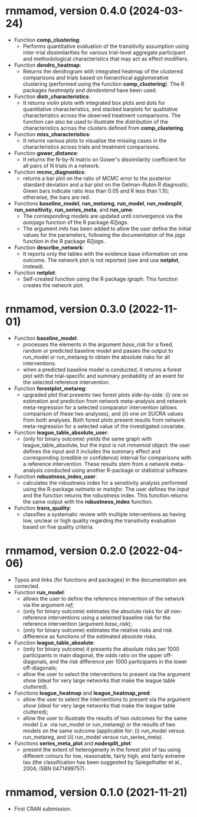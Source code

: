 # rnmamod, version 0.4.0 (2024-03-24)

 * Function __comp_clustering__: 
   - Performs quantitative evaluation of the transitivity assumption using
   inter-trial dissimilarities for various trial-level aggregate participant 
   and methodological characteristics that may act as effect modifiers. 
 * Function __dendro_heatmap__:  
   - Returns the dendrogram with integrated heatmap of the clustered comparisons 
   and trials based on hierarchical agglomerative clustering (performed using 
   the function __comp_clustering__). The R packages _heatmaply_ and 
   _dendextend_ have been used.
 * Function __distr_characteristics__:  
   - It returns violin plots with integrated box plots and dots for quantitative 
   characteristics, and stacked barplots for qualitative characteristics across
   the observed treatment comparisons. The function can also be used to 
   illustrate the distribution of the characteristics across the clusters 
   defined from __comp_clustering__.
 * Function __miss_characteristics__:  
   - It returns various plots to visualise the missing cases in the 
   characteristics across trials and treatment comparisons.
 * Function __gower_distance__: 
   - It returns the N-by-N matrix on Gower's dissimilarity coefficient for all
   pairs of N trials in a network.
 * Function __mcmc_diagnostics__: 
   - returns a bar plot on the ratio of MCMC error to the posterior standard
   deviation and a bar plot on the Gelman-Rubin R diagnostic. Green bars
   indicate ratio less than 0.05 and R less than 1.10; otherwise, the bars are
   red.
 * Functions __baseline_model__, __run_metareg__, __run_model__, 
   __run_nodesplit__, __run_sensitivity__, __run_series_meta__, and __run_ume__: 
   - The corresponding models are updated until convergence via the _autojags_
   function of the R package _R2jags_.
   - The argument _inits_ has been added to allow the user define the initial
   values for the parameters, following the documentation of the _jags_ function
   in the R package _R2jags_. 
 * Function __describe_network__:
   - It reports only the tables with the evidence base information on one 
   outcome. The network plot is not reported (see and use __netplot__, instead).
 * Function __netplot__:
   - Self-created function using the R package _igraph_. This function creates
   the network plot.

# rnmamod, version 0.3.0 (2022-11-01)

 * Function __baseline_model__:
   - processes the elements in the argument _base_risk_ for a fixed, random or 
   predicted baseline model and passes the output to run_model or run_metareg to 
   obtain the absolute risks for all interventions.
   - when a predicted baseline model is conducted, it returns a forest plot with
   the trial-specific and summary probability of an event for the selected
   reference intervention.
 * Function __forestplot_metareg__:
   - upgraded plot that presents two forest plots side-by-side: (i) one on 
   estimation and prediction from network meta-analysis and network 
   meta-regression for a selected comparator intervention (allows comparison of 
   these two analyses), and (ii) one on SUCRA values from both analyses. 
   Both forest plots present results from network meta-regression for a selected 
   value of the investigated covariate.
 * Function __league_table_absolute_user__:
   - (only for binary outcome) yields the same graph with league_table_absolute,
   but the input is not _rnmamod_ object: the user defines the input and it
   includes the summary effect and corresponding (credible or confidence) 
   interval for comparisons with a reference intervention. These results stem 
   from a network meta-analysis conducted using another R-package or statistical 
   software.
 * Function __robustness_index_user__:
   - calculates the robustness index for a sensitivity analysis performed using 
   the R-package _netmeta_ or _metafor_. The user defines the input and the 
   function returns the robustness index. This function returns the same output 
   with the __robustness_index__ function.
 * Function __trans_quality__:
   - classifies a systematic review with multiple interventions as having low, 
   unclear or high quality regarding the transitivity evaluation based on five
   quality criteria.

# rnmamod, version 0.2.0 (2022-04-06)

 * Typos and links (for functions and packages) in the documentation are 
 corrected.
 * Function __run_model__:
   - allows the user to define the reference intervention of the network via the
   argument _ref_;
   - (only for binary outcome) estimates the absolute risks for all 
   non-reference interventions using a selected baseline risk for the reference 
   intervention (argument _base_risk_); 
   - (only for binary outcome) estimates the relative risks and risk difference 
   as functions of the estimated absolute risks.
 * Function __league_table_absolute__:
   - (only for binary outcome) it presents the absolute risks per 1000 
   participants in main diagonal, the odds ratio on the upper off-diagonals, and 
   the risk difference per 1000 participants in the lower off-diagonals;
   - allow the user to select the interventions to present via the argument 
   _show_ (ideal for very large networks that make the league table cluttered).
 * Functions __league_heatmap__ and __league_heatmap_pred__:
   - allow the user to select the interventions to present via the argument 
   _show_ (ideal for very large networks that make the league table cluttered);
   - allow the user to illustrate the results of two outcomes for the same model
   (i.e. via run_model or run_metareg) or the results of two models on the same 
   outcome (applicable for: (i) run_model versus run_metareg, and (ii) run_model 
   versus run_series_meta).
 * Functions __series_meta_plot__ and __nodesplit_plot__:
   - present the extent of heterogeneity in the forest plot of tau using 
   different colours for low, reasonable, fairly high, and fairly extreme tau 
   (the classification has been suggested by Spiegelhalter et al., 2004; 
   ISBN 0471499757).

# rnmamod, version 0.1.0 (2021-11-21)

 - First CRAN submission.
